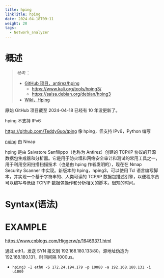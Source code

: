 ```yaml
---
title: hping
linkTitle: hping
date: 2024-04-18T09:11
weight: 20
tags:
  - Network_analyzer
---
```


# 概述

> 参考：
>
> - [GitHub 项目，antirez/hping](https://github.com/antirez/hping)
>   - https://www.kali.org/tools/hping3/
>   - https://salsa.debian.org/debian/hping3
> - [Wiki，Hping](https://en.wikipedia.org/wiki/Hping)

原始 GitHub 项目截至 2024-04-18 已经有 10 年没更新了。

hping 不支持 IPv6

https://github.com/TeddyGuo/tping 像 hping，但支持 IPv6，Python 编写

[nping](docs/4.数据通信/Utility/nping.md) 由 Nmap 

hping 是由 Salvatore Sanfilippo（也称为 Antirez）创建的 TCP/IP 协议的开源数据包生成器和分析器。它是用于防火墙和网络安全审计和测试的常用工具之一，用于利用空闲扫描扫描技术（也是由 hping 作者发明的），现在在 Nmap Security Scanner 中实现。新版本的 hping，hping3，可以使用 Tcl 语言编写脚本，并实现一个基于字符串的、人类可读的 TCP/IP 数据包描述引擎，以便程序员可以编写与低级 TCP/IP 数据包操作和分析相关的脚本。很短的时间。

# Syntax(语法)



# EXAMPLE

https://www.cnblogs.com/Higgerw/p/16469371.html

通过 eth1，发送 SYN 报文到 192.168.180.133:80。源地址伪造为 192.168.180.131，时间间隔 1000us。  

- `hping3 -I eth0 -S 172.24.194.179 -p 10080 -a 192.168.180.131 -i u1000`



